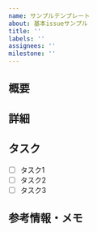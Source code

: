 ```yaml
---
name: サンプルテンプレート
about: 基本issueサンプル
title: ''
labels: ''
assignees: ''
milestone: ''
---
```


## 概要

## 詳細

## タスク
- [ ] タスク1
- [ ] タスク2
- [ ] タスク3

## 参考情報・メモ
